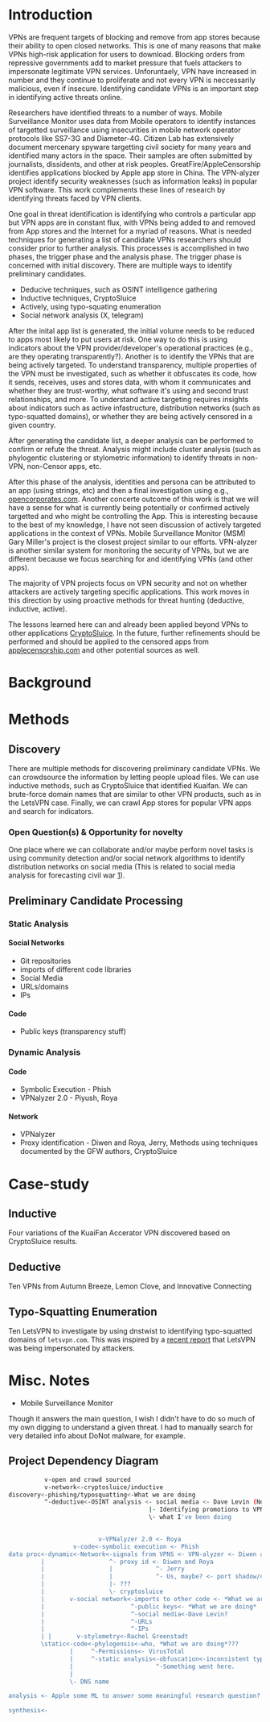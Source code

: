 # Introduction 

VPNs are frequent targets of blocking and remove from app stores because their ability to open closed networks. 
This is one of many reasons that make VPNs high-risk application for users to download. Blocking orders 
from repressive governments add to market pressure that fuels attackers to impersonate legitimate VPN 
services. Unforuntaely, VPN have increased in number and they continue to proliferate and not
every VPN is neccessarily malicious, even if insecure. Identifying candidate VPNs is an important
step in identifying active threats online.

Researchers have identified threats to a number of ways. Mobile Surveillance Monitor uses data from Mobile operators to
identify instances of targetted surveillance using insecurities in mobile network operator protocols like SS7-3G and Diameter-4G.
Citizen Lab has extensively document mercenary spyware targetting civil society for many years and identified 
many actors in the space. Their samples are often submitted by journalists, dissidents, and other at risk peoples.
GreatFire/AppleCensorship identifies applications blocked by Apple app store in China. The VPN-alyzer 
project identify security weaknesses (such as information leaks) in popular VPN software. This
work complements these lines of research by identifying threats faced by VPN clients.

One goal in threat identification is identifying who controls a particular app but VPN apps are in constant 
flux, with VPNs being added to and removed from App stores and the Internet for a myriad of reasons. What is
needed techniques for generating a list of candidate VPNs researchers should consider prior to further analysis.
This processes is accomplished in two phases, the trigger phase and the analysis phase. The trigger phase
is concerned with initial discovery. There are multiple ways to identify preliminary candidates.

* Deducive techniques, such as OSINT intelligence gathering
* Inductive techniques, CryptoSluice
* Actively, using typo-squating enumeration
* Social network analysis (X, telegram) 

After the inital app list is generated, the initial volume needs to be reduced to apps most likely 
to put users at risk. One way to do this is using indicators about the VPN provider/developer's
operational practices (e.g., are they operating transparently?). Another is to identify the VPNs 
that are being actively targeted. To understand transparency, multiple properties of the VPN must
be investigated, such as whether it obfuscates its code, how it sends, receives, uses and stores
data, with whom it communicates and whether they are trust-worthy, what software it's using and
second trust relationships, and more. To understand active targeting requires insights about indicators
such as active infastructure, distribution networks (such as typo-squatted domains), or whether they
are being actively censored in a given country.

After generating the candidate list, a deeper analysis can be performed to confirm or refute the threat.
Analysis might include cluster analysis (such as phylogentic clustering or stylometric information) to identify
threats in non-VPN, non-Censor apps, etc.  

After this phase of the analysis, identities and persona can be attributed to an app (using strings, etc) and 
then a final investigation using e.g., [opencorporates.com](opencorporates.com). Another concerte outcome of this work is
that we will have a sense for what is currently being potentially or confirmed actively targetted and who might
be controlling the App. This is interesting because to the best of my knowledge, I have not seen discussion of actively
targeted applications in the context of VPNs. Mobile Surveillance Monitor (MSM) Gary Miller's 
project is the closest project similar to our efforts. VPN-alyzer is another similar system for 
monitoring the security of VPNs, but we are different because we focus searching for and identifying
VPNs (and other apps).

The majority of VPN projects focus on VPN security and not on whether attackers are actively targeting specific 
applications. This work moves in this direction by using proactive methods for threat hunting (deductive, inductive, active).

The lessons learned here can and already been applied beyond VPNs to other applications [CryptoSluice]().
In the future, further refinements should be performed and should be applied to the censored apps from
[applecensorship.com](applecensorship.com) and other potential sources as well.

# Background




# Methods

## Discovery 

There are multiple methods for discovering preliminary candidate VPNs. We can crowdsource the information by letting people upload files. We can use inductive methods, such as CryptoSluice that identified Kuaifan. We can brute-force domain names that are similar to other VPN products, such as in the LetsVPN case. Finally, we can crawl App stores for popular VPN apps and search for indicators. 

### Open Question(s) & Opportunity for novelty

One place where we can collaborate and/or maybe perform novel tasks
is using community detection and/or social network algorithms to
identify distribution networks on social media (This is related to
social media analysis for forecasting civil war
[1](https://dl.acm.org/doi/pdf/10.1145/3462211)).


## Preliminary Candidate Processing

### Static Analysis

#### Social Networks

- Git repositories
- imports of different code libraries
- Social Media
- URLs/domains
- IPs

#### Code

- Public keys (transparency stuff)

### Dynamic Analysis

#### Code
- Symbolic Execution - Phish
- VPNalyzer 2.0 - Piyush, Roya

#### Network
- VPNalyzer
- Proxy identification - Diwen and Roya, Jerry, Methods using techniques documented by the GFW authors, CryptoSluice


# Case-study

## Inductive
 
Four variations of the KuaiFan Accerator VPN discovered based on CryptoSluice results.

## Deductive

Ten VPNs from Autumn Breeze, Lemon Clove, and Innovative Connecting

## Typo-Squatting Enumeration

Ten LetsVPN to investigate by using dnstwist to identifying typo-squatted domains of `letsvpn.com`. This was inspired by 
a [recent report](https://cyble.com/blog/new-malware-campaign-targets-letsvpn-users/) that LetsVPN was being impersonated
by attackers.

# Misc. Notes

- Mobile Surveillance Monitor

Though it answers the main question, I wish I didn't have to do so much of my own digging to understand a given threat.
I had to manually search for very detailed info about DoNot malware, for example.

## Project Dependency Diagram

```bash
          v-open and crowd sourced 
          v-network<-cryptosluice/inductive
discovery<-phishing/typosquatting<-What we are doing
          ^-deductive<-OSINT analysis <- social media <- Dave Levin (Not really, he just looks at some user studies)
                                       |- Identifying promotions to VPN products online (social media, telegram, etc.,) Open Questions here
                                       \- what I've been doing
                                     

                         v-VPNalyzer 2.0 <- Roya
                  v-code<-symbolic execution <- Phish 
data proc<-dynamic<-Network<-signals from VPNS <- VPN-alyzer <- Diwen and/or Reethika and Roya
         |                  ^- proxy id <- Diwen and Roya
         |                  |            ^- Jerry
         |                  |            ^- Us, maybe? <- port shadow/conntrack stuff
         |                  |- ???
         |                  \- cryptosluice
         |       v-social network<-imports to other code <- *What we are doing*
         |                        ^-public keys<- *What we are doing*
         |                        ^-social media<-Dave Levin?
         |                        ^-URLs
         |                        ^-IPs
         | |       v-stylometry<-Rachel Greenstadt
         \static<-code<-phylogensis<-who, *What we are doing*???
                 |     ^-Permissions<- VirusTotal
                 |     ^-static analysis<-obfuscation<-inconsistent type information between object and 
                 |                       ^-Something went here.
                 |
                 \- DNS name

analysis <- Apple some ML to answer some meaningful research question?

synthesis<-
```
